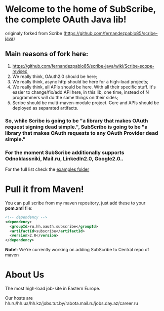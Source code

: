 # Welcome to the home of SubScribe, the complete OAuth Java lib!
originaly forked from Scribe (https://github.com/fernandezpablo85/scribe-java)

## Main reasons of fork here:
1. https://github.com/fernandezpablo85/scribe-java/wiki/Scribe-scope-revised
2. We really think, OAuth2.0 should be here;
3. We really think, async http should be here for a high-load projects;
4. We really think, all APIs should be here. With all their specific stuff. It's easier to change/fix/add API here,
in this lib, one time, instead of N programmers will do the same things on their sides;
5. Scribe should be multi-maven-module project. Core and APIs should be deployed as separated artifacts.

### So, while Scribe is going to be "a library that makes OAuth request signing dead simple.", SubScribe is going to be "a library that makes OAuth requests to any OAuth Provider dead simple."

### For the moment SubScribe additionally supports Odnoklassniki, Mail.ru,  LinkedIn2.0, Google2.0..
For the full list check the [examples folder](http://github.com/hhru/scribe-java/tree/master/src/test/java/org/scribe/examples)

# Pull it from Maven!

You can pull scribe from my maven repository, just add these to your __pom.xml__ file:

```xml
<!-- dependency -->
<dependency>
  <groupId>ru.hh.oauth.subscribe</groupId>
  <artifactId>subscribe</artifactId>
  <version>2.0</version>
</dependency>
```

**Note!**: We're currently working on adding SubScribe to Central repo of maven

# About Us

The most high-load job-site in Eastern Europe.

Our hosts are hh.ru/hh.ua/hh.kz/jobs.tut.by/rabota.mail.ru/jobs.day.az/career.ru
